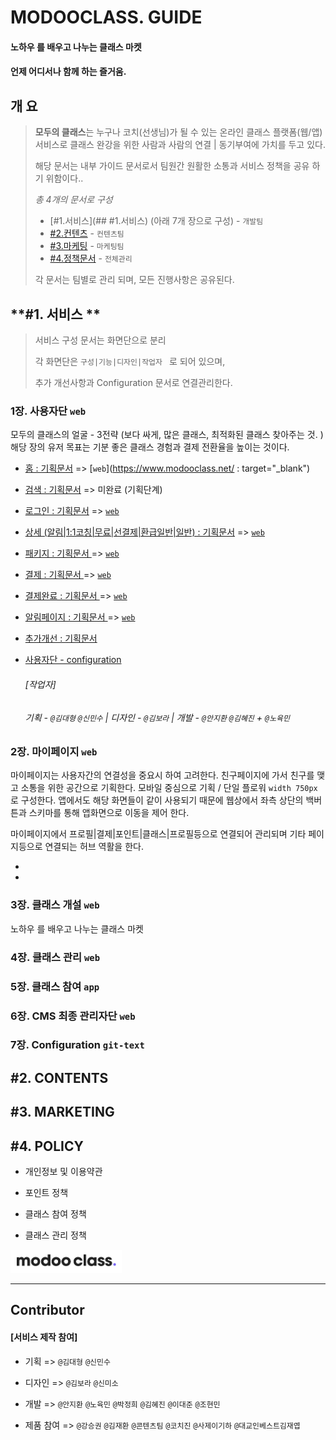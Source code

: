 # MODOOCLASS. GUIDE

#### **노하우** 를 배우고 나누는 클래스 마켓 

#### 언제 어디서나 함께 하는 즐거움. 





## 개 요

>  **모두의 클래스**는 누구나 코치(선생님)가 될 수 있는 온라인 클래스 플랫폼(웹/앱) 서비스로 
>  클래스 완강을 위한 사람과 사람의 연결 | 동기부여에 가치를 두고 있다. 
>
>  해당 문서는 내부 가이드 문서로서 팀원간 원활한 소통과 서비스 정책을 공유 하기 위함이다..
>
>  *총 4개의 문서로 구성*
>
>  - [#1.서비스](## #1.서비스) (아래 7개 장으로 구성) - `개발팀`
>  - [#2.컨텐츠](contents) - `컨텐츠팀`
>  - [#3.마케팅](marketing) - `마케팅팀`
>  - [#4.정책문서](policy) - `전체관리`
>
>  각 문서는 팀별로 관리 되며, 모든 진행사항은 공유된다.



## **#1. 서비스 **



> 서비스 구성 문서는 화면단으로 분리
>
> 각 화면단은 `구성|기능|디자인|작업자 `  로  되어 있으며,
>
> 추가 개선사항과  Configuration 문서로 연결관리한다. 



###  	1장. 사용자단  `web`

모두의 클래스의 얼굴 - 3전략 (보다 싸게, 많은 클래스, 최적화된 클래스 찾아주는 것. )  
해당 장의 유저 목표는 기분 좋은 클래스 경험과 결제 전환율을 높이는 것이다. 

- [홈 : 기획문서](service/ch1_home)  => [`web`](https://www.modooclass.net/ : target="_blank") 
- [검색 : 기획문서](service/ch1_home/search) => 미완료 (기획단계)
- [로그인 : 기획문서](service/ch1_home/login)   =>   [`web`](https://www.modooclass.net/modoo/login)
- [상세 (알림|1:1코칭|무료|선결제|환급일반|일반) : 기획문서](service/ch1_home/detail)   =>  [`web`](https://www.modooclass.net/class/classDetail/483)
- [패키지 : 기획문서 ](service/ch1_home/package)   =>  [`web`](https://www.modooclass.net/class/pay/package/488)
- [결제 : 기획문서 ](service/ch1_home/pay)   =>  [`web`](https://www.modooclass.net/class/pay/payinfo/488/214)
- [결제완료 : 기획문서 ](service/ch1_home/pay/confirm)   =>   [`web`](https://www.modooclass.net/class/group/436)
- [알림페이지 : 기획문서 ](service/ch1_home/pay/alram)   =>  [`web`](https://www.modooclass.net/class/confirm/alarm/646/member/140019?token=eyJ0eXAiOiJKV1QiLCJhbGciOiJIUzI1NiJ9.eyJpc3MiOiJodHRwczpcL1wvYXBpLmVuZml0Lm5ldFwvYXBpXC92M1wvb3BlbmNhbGxcLzY0NiIsImlhdCI6MTU2MjcxNDczNSwiZXhwIjoxNTYzOTI0MzM1LCJuYmYiOjE1NjI3MTQ3MzUsImp0aSI6IlY4cUZlNVdUZVppbk9YYzYiLCJzdWIiOjE0MDAxOSwicHJ2IjoiOTYyYTE0ZDQ4YzQyOWUzYTZhYWIzNjEwYzAzNTJiZmJiNDVlZmM1OCJ9.42H7yjucquFfqHzDn5Xoo_Rf9qqEs16Oa50c3iO0T-g)
- [추가개선 : 기획문서 ](service/ch1_home/upgrade)
- [사용자단 - configuration ](service/ch7_configuration/home)

  ###### [작업자]

  ###### 기획 - `@김대형` `@신민수`  | 디자인 - `@김보라`  | 개발 - `@안지환` `@김혜진`  + `@노육민`



###  	2장. 마이페이지  `web` 

마이페이지는 사용자간의 연결성을 중요시 하여 고려한다. 친구페이지에 가서 친구를 맺고 소통을 위한 공간으로 기획한다.  모바일 중심으로 기획 / 단일 플로워  `width 750px` 로 구성한다. 앱에서도 해당 화면들이 같이 사용되기 때문에 웹상에서 좌측 상단의 백버튼과 스키마를 통해 앱화면으로 이동을 제어 한다.  

마이페이지에서 프로필|결제|포인트|클래스|프로필등으로 연결되어 관리되며 기타 페이지등으로 연결되는 허브 역활을 한다.  

- 

- 

  



###  	3장. 클래스 개설  `web`

노하우 를 배우고 나누는 클래스 마켓



###  	4장. 클래스 관리  `web`





###  	5장. 클래스 참여  `app`





 ###  	6장. CMS 최종 관리자단  `web`





###  	7장. Configuration  `git-text`





##  **#2. CONTENTS** 





## **#3. MARKETING**





## **#4. POLICY**

- 개인정보 및 이용약관

- 포인트 정책

- 클래스 참여 정책

- 클래스 관리 정책

  







![](assets/image/logo1024.png)

-----------------------------------------------------------------------------------------------------------------------------------



##  Contributor 

#### [서비스 제작 참여]

- 기획 => `@김대형` `@신민수`

- 디자인 => `@김보라` `@신미소`

- 개발 => `@안지환` `@노육민` `@박정희` `@김혜진` `@이대준` `@조현민`

- 제품 참여 => `@강승권` `@김재환` `@콘텐츠팀` `@코치진` `@사제이기하` `@대교인베스트김재엽`

  